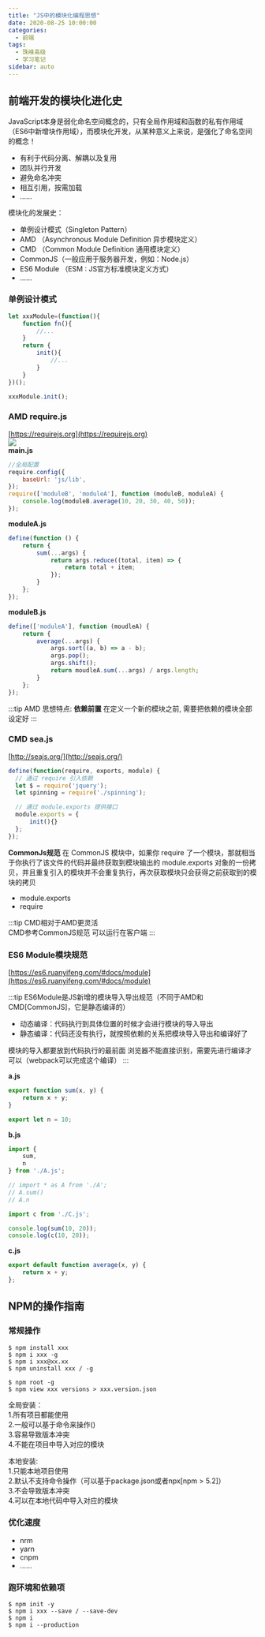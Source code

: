 ```yaml
---
title: "JS中的模块化编程思想"
date: 2020-08-25 10:00:00
categories:
  - 前端
tags:
  - 珠峰高级
  - 学习笔记
sidebar: auto
---
```


## 前端开发的模块化进化史


JavaScript本身是弱化命名空间概念的，只有全局作用域和函数的私有作用域（ES6中新增块作用域），而模块化开发，从某种意义上来说，是强化了命名空间的概念！

- 有利于代码分离、解耦以及复用
- 团队并行开发
- 避免命名冲突
- 相互引用，按需加载
- ……


模块化的发展史：

- 单例设计模式（Singleton Pattern）
- AMD （Asynchronous Module Definition 异步模块定义）
- CMD （Common Module Definition 通用模块定义）
- CommonJS（一般应用于服务器开发，例如：Node.js）
- ES6 Module （ESM : JS官方标准模块定义方式）
- ……

### 单例设计模式

```js
let xxxModule=(function(){
    function fn(){
        //...
    }
    return {
        init(){
            //...        
        }
    }
})();

xxxModule.init();
```

### AMD require.js
[https://requirejs.org](https://requirejs.org)  
![](http://picbed.04091020.xyz/20200825102159.png)  
**main.js**

```js
//全局配置
require.config({
    baseUrl: 'js/lib',
});
require(['moduleB', 'moduleA'], function (moduleB, moduleA) {
    console.log(moduleB.average(10, 20, 30, 40, 50));
});
```

**moduleA.js**
```js
define(function () {
    return {
        sum(...args) {
            return args.reduce((total, item) => {
                return total + item;
            });
        }
    };
});
```
**moduleB.js**
```js
define(['moduleA'], function (moudleA) {
    return {
        average(...args) {
            args.sort((a, b) => a - b);
            args.pop();
            args.shift();
            return moudleA.sum(...args) / args.length;
        }
    };
});
```

:::tip
AMD 思想特点: **依赖前置** 在定义一个新的模块之前, 需要把依赖的模块全部设定好
:::

### CMD sea.js
[http://seajs.org/](http://seajs.org/)  

```js
define(function(require, exports, module) {
  // 通过 require 引入依赖
  let $ = require('jquery');
  let spinning = require('./spinning');

  // 通过 module.exports 提供接口
  module.exports = {
      init(){}
  };
});
```

**CommonJs规范**
在 CommonJS 模块中，如果你 require 了一个模块，那就相当于你执行了该文件的代码并最终获取到模块输出的 module.exports 对象的一份拷贝，并且重复引入的模块并不会重复执行，再次获取模块只会获得之前获取到的模块的拷贝

- module.exports
- require

:::tip
CMD相对于AMD更灵活  
CMD参考CommonJS规范 可以运行在客户端
:::

### ES6 Module模块规范
[https://es6.ruanyifeng.com/#docs/module](https://es6.ruanyifeng.com/#docs/module)  

:::tip
ES6Module是JS新增的模块导入导出规范（不同于AMD和CMD[CommonJS]，它是静态编译的）  
- 动态编译：代码执行到具体位置的时候才会进行模块的导入导出 
- 静态编译：代码还没有执行，就按照依赖的关系把模块导入导出和编译好了  

模块的导入都要放到代码执行的最前面
浏览器不能直接识别，需要先进行编译才可以（webpack可以完成这个编译）
:::

**a.js** 

```js
export function sum(x, y) {
	return x + y;
}

export let n = 10;
```

**b.js**

```js
import {
	sum,
	n
} from './A.js';

// import * as A from './A';
// A.sum()
// A.n

import c from './C.js';

console.log(sum(10, 20));
console.log(c(10, 20));
```

**c.js**

```js
export default function average(x, y) {
	return x + y;
};
```

## NPM的操作指南

### 常规操作

```shell
$ npm install xxx
$ npm i xxx -g
$ npm i xxx@xx.xx
$ npm uninstall xxx / -g

$ npm root -g
$ npm view xxx versions > xxx.version.json
```

全局安装：  
1.所有项目都能使用  
2.一般可以基于命令来操作()  
3.容易导致版本冲突  
4.不能在项目中导入对应的模块  

本地安装:   
1.只能本地项目使用  
2.默认不支持命令操作（可以基于package.json或者npx[npm > 5.2]）  
3.不会导致版本冲突  
4.可以在本地代码中导入对应的模块  


### 优化速度

- nrm
- yarn
- cnpm
- ……

### 跑环境和依赖项

```shell
$ npm init -y
$ npm i xxx --save / --save-dev
$ npm i
$ npm i --production  
```

